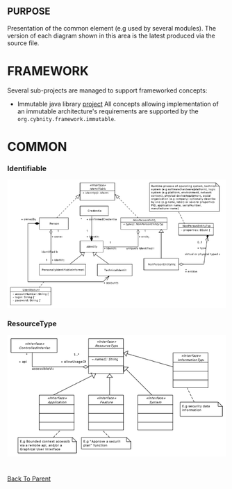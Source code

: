 ## PURPOSE
Presentation of the common element (e.g used by several modules).
The version of each diagram shown in this area is the latest produced via the source file.

# FRAMEWORK
Several sub-projects are managed to support frameworked concepts:

- Immutable java library [project](/implementations-line/framework/immutable)
All concepts allowing implementation of an immutable architecture's requirements are supported by the `org.cybnity.framework.immutable`.

# COMMON
### Identifiable
![image](Identifiable_description.PNG)

### ResourceType
![image](ResourceType_description.PNG)

#
[Back To Parent](../)

